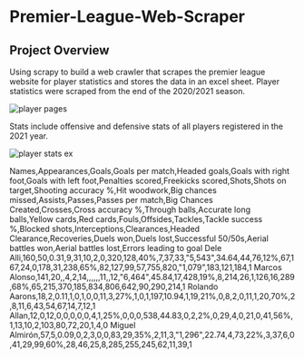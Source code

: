 # Premier-League-Web-Scraper

<!-- ABOUT THE PROJECT -->
## Project Overview
Using scrapy to build a web crawler that scrapes the premier league website for player statistics and stores the data in an excel sheet.
Player statistics were scraped from the end of the 2020/2021 season. 

![player pages](https://user-images.githubusercontent.com/65461268/128937240-11fcfebd-5073-40f8-abda-b42f8c08fbd1.PNG)

Stats include offensive and defensive stats of all players registered in the 2021 year.

![player stats ex](https://user-images.githubusercontent.com/65461268/128937765-8b6a6be1-acd7-4d68-93f7-1ee7b99abb3f.PNG)


Names,Appearances,Goals,Goals per match,Headed goals,Goals with right foot,Goals with left foot,Penalties scored,Freekicks scored,Shots,Shots on target,Shooting accuracy %,Hit woodwork,Big chances missed,Assists,Passes,Passes per match,Big Chances Created,Crosses,Cross accuracy %,Through balls,Accurate long balls,Yellow cards,Red cards,Fouls,Offsides,Tackles,Tackle success %,Blocked shots,Interceptions,Clearances,Headed Clearance,Recoveries,Duels won,Duels lost,Successful 50/50s,Aerial battles won,Aerial battles lost,Errors leading to goal
Dele Alli,160,50,0.31,9,31,10,2,0,320,128,40%,7,37,33,"5,543",34.64,44,76,12%,67,167,24,0,178,31,238,65%,82,127,99,57,755,820,"1,079",183,121,184,1
Marcos Alonso,141,20,,4,2,14,,,,,,11,,12,"6,464",45.84,17,428,19%,8,214,26,1,126,16,289,68%,65,215,370,185,834,806,642,90,290,214,1
Rolando Aarons,18,2,0.11,1,0,1,0,0,11,3,27%,1,0,1,197,10.94,1,19,21%,0,8,2,0,11,1,20,70%,2,8,11,6,43,54,67,14,7,12,1
Allan,12,0,12,0,0,0,0,0,4,1,25%,0,0,0,538,44.83,0,2,2%,0,29,4,0,21,0,41,56%,1,13,10,2,103,80,72,20,1,4,0
Miguel Almirón,57,5,0.09,0,2,3,0,0,83,29,35%,2,11,3,"1,296",22.74,4,73,22%,3,37,6,0,41,29,99,60%,28,46,25,8,285,255,245,62,11,39,1
